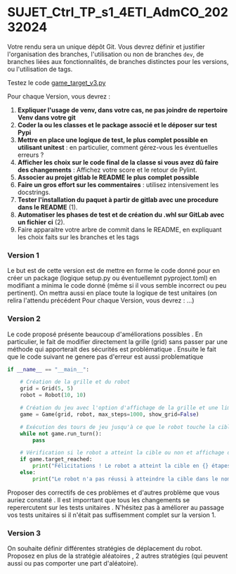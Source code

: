 # SUJET_Ctrl_TP_s1_4ETI_AdmCO_20232024

Votre rendu sera un unique dépôt Git. Vous devrez définir et justifier l'organisation des branches, l'utilisation ou non de branches `dev`, de branches liées aux fonctionnalités, de branches distinctes pour les versions, ou l'utilisation de tags.


Testez le code [game_target_v3.py](./game_target_v3.py)

Pour chaque Version, vous devrez :

1. **Expliquer l'usage de venv, dans votre cas, ne pas joindre de repertoire Venv dans votre git**
2. **Coder la ou les classes et le package associé et le déposer sur test Pypi**
1. **Mettre en place une logique de test, le plus complet possible en utilisant unitest** : en particulier, comment gérez-vous les éventuelles erreurs ?
1. **Afficher les choix sur le code final de la classe si vous avez dû faire des changements** :  Affichez votre score et le retour de Pylint.
2. **Associer au projet gitlab le README le plus complet possible**
1. **Faire un gros effort sur les commentaires** : utilisez intensivement les docstrings.
1. **Tester l'installation du paquet à partir de gitlab avec une procedure dans le README** (1).
1. **Automatiser les phases de test et de création du .whl sur GitLab avec un fichier ci** (2).
1. Faire apparaitre votre arbre de commit dans le README, en expliquant les choix faits sur les branches et les tags


### Version 1

Le but est de cette version est de mettre en forme le code donné pour en créer un package (logique setup.py ou éventuellemnt pyproject.toml) en modifiant a minima le code donné (même si il vous semble incorrect ou peu pertinent). On mettra aussi en place toute la logique de test unitaires  (on relira l'attendu précédent Pour chaque Version, vous devrez : ...)

### Version 2

Le code proposé présente beaucoup d'améliorations possibles . En particulier, le fait de modifier directement la grille (grid) sans passer par une méthode qui apporterait des sécurités est problématique . 
Ensuite le fait que le  code suivant ne genere pas d'erreur est aussi problematique 
```python
if __name__ == "__main__":

    # Création de la grille et du robot
    grid = Grid(5, 5)
    robot = Robot(10, 10)

    # Création du jeu avec l'option d'affichage de la grille et une limite d'étapes
    game = Game(grid, robot, max_steps=1000, show_grid=False)

    # Exécution des tours de jeu jusqu'à ce que le robot touche la cible ou que la limite d'étapes soit dépassée
    while not game.run_turn():
        pass

    # Vérification si le robot a atteint la cible ou non et affichage du message approprié
    if game.target_reached:
        print("Félicitations ! Le robot a atteint la cible en {} étapes.".format(game.steps))
    else:
        print("Le robot n'a pas réussi à atteindre la cible dans le nombre maximum d'étapes.")
```
Proposer des correctifs de ces problèmes et d'autres problème que vous auriez constaté . Il est imporrtant que tous les changements se reperercutent sur les tests unitaires . N'hésitez pas à améliorer au passage vos tests unitaires si il n'était pas suffisemment complet sur la version 1.

### Version 3

On souhaite définir différentes stratégies de déplacement du robot. Proposez en plus de la stratégie aléatoires , 2 autres stratégies (qui peuvent aussi ou pas comporter une part d'aléatoire). 



